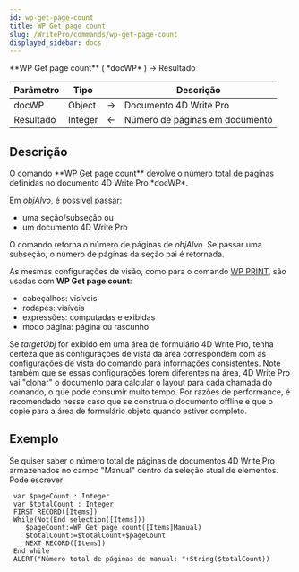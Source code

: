 ```yaml
---
id: wp-get-page-count
title: WP Get page count
slug: /WritePro/commands/wp-get-page-count
displayed_sidebar: docs
---
```


<!--REF #_command_.WP Get page count.Syntax-->**WP Get page count** ( *docWP* ) -> Resultado<!-- END REF-->
<!--REF #_command_.WP Get page count.Params-->
| Parâmetro | Tipo |  | Descrição |
| --- | --- | --- | --- |
| docWP | Object | &#8594;  | Documento 4D Write Pro |
| Resultado | Integer | &#8592; | Número de páginas em documento |

<!-- END REF-->

## Descrição 

<!--REF #_command_.WP Get page count.Summary-->O comando **WP Get page count** devolve o número total de páginas definidas no documento 4D Write Pro *docWP*.<!-- END REF-->

Em *objAlvo*, é possível passar:

* uma seção/subseção ou
* um documento 4D Write Pro

O comando retorna o número de páginas de *objAlvo*. Se passar uma subseção, o número de páginas da seção pai é retornada.

As mesmas configurações de visão, como para o comando [WP PRINT](wp-print.md), são usadas com **WP Get page count**:

* cabeçalhos: visíveis
* rodapés: visíveis
* expressões: computadas e exibidas
* modo página: página ou rascunho

Se *targetObj* for exibido em uma área de formulário 4D Write Pro, tenha certeza que as configurações de vista da área correspondem com as configurações de vista do comando para informações consistentes. Note também que se essas configurações forem diferentes na área, 4D Write Pro vai "clonar" o documento para calcular o layout para cada chamada do comando, o que pode consumir muito tempo. Por razões de performance, é recomendado nesse caso que se construa o documento offline e que o copie para a área de formulário objeto quando estiver completo.

## Exemplo 

Se quiser saber o número total de páginas de documentos 4D Write Pro armazenados no campo "Manual" dentro da seleção atual de elementos. Pode escrever:

```4d
 var $pageCount : Integer
 var $totalCount : Integer
 FIRST RECORD([Items])
 While(Not(End selection([Items]))
    $pageCount:=WP Get page count([Items]Manual)
    $totalCount:=$totalCount+$pageCount
    NEXT RECORD([Items])
 End while
 ALERT("Número total de páginas de manual: "+String($totalCount))
```
